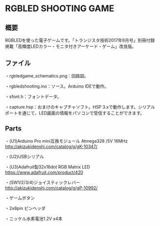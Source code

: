 # RGBLED SHOOTING GAME
## 概要
RGBLEDを使った電子ゲームです。「トランジスタ技術2017年8月号」別冊付録掲載「高輝度LEDカラー・モニタ付きアーケード・ゲーム」改良版。

## ファイル
・rgbledgame_schematics.png：回路図。

・rgbledshooting.ino：ソース。Arduino IDEで動作。

・sfont.h：フォントデータ。

・capture.hsp：おまけのキャプチャソフト。HSP 3.xで動作します。シリアルポートを通じて、LED画面の情報をパソコンで受信することができます。

## Parts
・(U1)Arduino Pro mini互換モジュール Atmega328 /5V 16MHz
http://akizukidenshi.com/catalog/g/gK-10347/

・(U2)USBシリアル	 

・(U3)Adafruit製32x16dot RGB Matrix LED
https://www.adafruit.com/product/420

・(SW1/2/3/4)ジョイスティックレバー
http://akizukidenshi.com/catalog/g/gP-10992/

・ゲームボタン

・2x8pin ピンヘッダ	 

・ニッケル水素電池1.2V x4本	 

